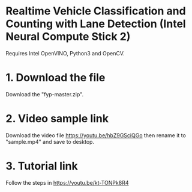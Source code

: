 # Realtime Vehicle Classification and Counting with Lane Detection (Intel Neural Compute Stick 2)
Requires Intel OpenVINO, Python3 and OpenCV.

# 1. Download the file
Download the "fyp-master.zip".

# 2. Video sample link
Download the video file https://youtu.be/hbZ9GSciQGo then rename it to "sample.mp4" and save to desktop.

# 3. Tutorial link
Follow the steps in https://youtu.be/kt-TONPk8R4 


